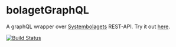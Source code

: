 # bolagetGraphQL

A graphQL wrapper over [Systembolagets](https://www.systembolaget.se/) REST-API.
Try it out [here](https://graphqlbolaget.appspot.com/graphi/view).

[![Build Status](https://travis-ci.com/Kalk88/bolagetGraphql.svg?token=C6VpMq3mCCnyark58qgp&branch=master)](https://travis-ci.com/Kalk88/bolagetGraphql)

